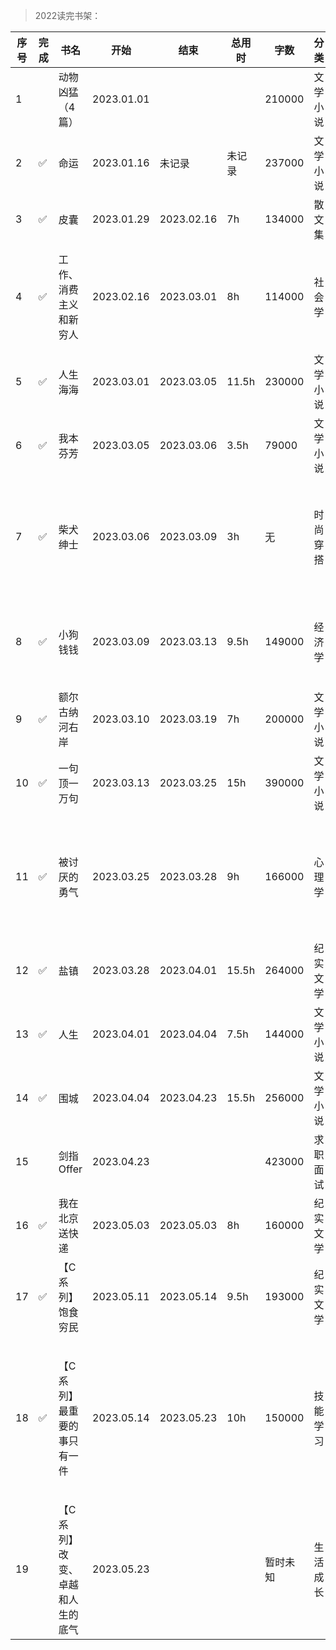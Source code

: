 >2022读完书架：

| 序号 | 完成 | 书名 | 开始 | 结束 | 总用时 | 字数 | 分类 | 作者 | 个人评价 | 推荐 |
| --- | --- |--- |--- |--- |--- |--- |--- |--- |--- |--- |
| 1 | | 动物凶猛（4篇） | 2023.01.01 | | | 210000 | 文学小说 | 王朔 | | |
| 2 | ✅ | 命运 | 2023.01.16 | 未记录 | 未记录 | 237000 | 文学小说 | 蔡崇达 | ⭐⭐⭐⭐⭐ | ✅ |
| 3 | ✅ | 皮囊 | 2023.01.29 | 2023.02.16 | 7h | 134000 | 散文集 | 蔡崇达 | ⭐⭐⭐⭐ | |
| 4 | ✅ | 工作、消费主义和新穷人 | 2023.02.16 | 2023.03.01 | 8h | 114000 | 社会学 | 齐格蒙特·鲍曼 | ⭐⭐⭐⭐ | |
| 5 | ✅ | 人生海海 | 2023.03.01 | 2023.03.05 | 11.5h | 230000 | 文学小说 | 麦家 | ⭐⭐⭐⭐ | |
| 6 | ✅ | 我本芬芳 | 2023.03.05 | 2023.03.06 | 3.5h  | 79000 | 文学小说 | 杨本芬 | ⭐⭐⭐⭐⭐ | ✅ |
| 7 | ✅ | 柴犬绅士 | 2023.03.06 | 2023.03.09 | 3h | 无 | 时尚穿搭 | 大卫·冯 叶娜·金 | ⭐⭐⭐⭐ | |
| 8 | ✅ | 小狗钱钱 | 2023.03.09 | 2023.03.13 | 9.5h | 149000 | 经济学 | 博多·舍费尔 | ⭐⭐⭐⭐⭐ | ✅ |
| 9 | ✅ | 额尔古纳河右岸 | 2023.03.10 | 2023.03.19 | 7h | 200000 | 文学小说 | 迟子建 | ⭐⭐⭐⭐⭐ | ✅ |
| 10 | ✅ | 一句顶一万句 | 2023.03.13 | 2023.03.25 | 15h | 390000 | 文学小说 | 刘震云 | ⭐⭐⭐⭐⭐ | ✅ |
| 11 | ✅ | 被讨厌的勇气 | 2023.03.25 | 2023.03.28 | 9h  | 166000 | 心理学 | 岸见一郎 古贺史健 | ⭐⭐⭐⭐⭐ | ✅ |
| 12 | ✅ | 盐镇 | 2023.03.28 | 2023.04.01 | 15.5h | 264000 | 纪实文学 | 易小荷 | ⭐⭐⭐⭐⭐ | ✅ |
| 13 | ✅ | 人生 | 2023.04.01 | 2023.04.04 | 7.5h  | 144000 | 文学小说 | 路遥 | ⭐⭐⭐⭐⭐ | ✅ |
| 14 | ✅ | 围城 | 2023.04.04 | 2023.04.23 | 15.5h | 256000 | 文学小说 | 钱钟书 | ⭐⭐⭐⭐⭐ | ✅ |
| 15 |    | 剑指Offer | 2023.04.23 | | | 423000 | 求职面试 | 何海涛 | | |
| 16 | ✅ | 我在北京送快递 | 2023.05.03 | 2023.05.03 | 8h | 160000 | 纪实文学 | 胡安焉 | ⭐⭐⭐⭐⭐ | ✅ |
| 17 | ✅ | 【C系列】饱食穷民 | 2023.05.11 | 2023.05.14 | 9.5h | 193000 | 纪实文学 | 斋藤茂男 | ⭐⭐⭐⭐⭐ | ✅ |
| 18 | ✅ | 【C系列】最重要的事只有一件 | 2023.05.14 |  2023.05.23 | 10h | 150000 | 技能学习 | 加里·凯勒 杰伊·帕帕森 | ⭐⭐⭐⭐⭐ | ✅ |
| 19 | | 【C系列】改变、卓越和人生的底气 | 2023.05.23 |  | | 暂时未知 | 生活成长 | 星空海绵 | | |
